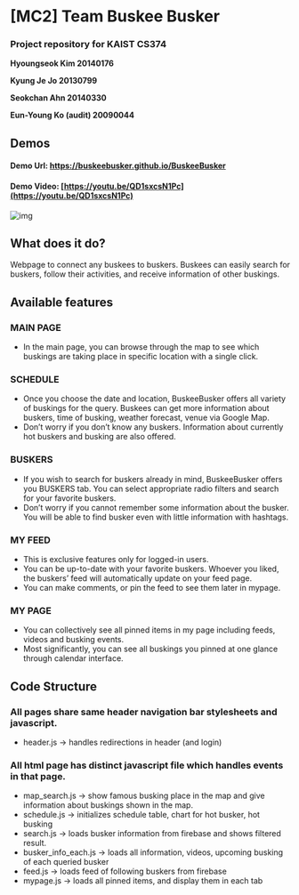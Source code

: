 # [MC2] Team Buskee Busker

### Project repository for KAIST CS374

**Hyoungseok Kim 20140176**

**Kyung Je Jo 20130799**

**Seokchan Ahn 20140330**

**Eun-Young Ko (audit) 20090044**

## Demos

#### Demo Url: https://buskeebusker.github.io/BuskeeBusker

#### Demo Video: [https://youtu.be/QD1sxcsN1Pc](https://youtu.be/QD1sxcsN1Pc)

![img](img/DP6/main_page.png)
## What does it do?
Webpage to connect any buskees to buskers. Buskees can easily search for buskers, follow their activities, and receive information of other buskings.

## Available features
### MAIN PAGE
+ In the main page, you can browse through the map to see which buskings are taking place in specific location with a single click.
### SCHEDULE
+ Once you choose the date and location, BuskeeBusker offers all variety of buskings for the query. Buskees can get more information about buskers, time of busking, weather forecast, venue via Google Map. 
+ Don’t worry if you don’t know any buskers. Information about currently hot buskers and busking are also offered.
### BUSKERS
+ If you wish to search for buskers already in mind, BuskeeBusker offers you BUSKERS tab. You can select appropriate radio filters and search for your favorite buskers.
+ Don’t worry if you cannot remember some information about the busker. You will be able to find busker even with little information with hashtags.
### MY FEED
+ This is exclusive features only for logged-in users.
+ You can be up-to-date with your favorite buskers. Whoever you liked, the buskers’ feed will automatically update on your feed page.
+ You can make comments, or pin the feed to see them later in mypage. 
### MY PAGE
+ You can collectively see all pinned items in my page including feeds, videos and busking events.
+ Most significantly, you can see all buskings you pinned at one glance through calendar interface. 

## Code Structure
### All pages share same header navigation bar stylesheets and javascript.
+ header.js → handles redirections in header (and login)
### All html page has distinct javascript file which handles events in that page.
+ map_search.js → show famous busking place in the map and give information about buskings shown in the map.
+ schedule.js → initializes schedule table, chart for hot busker, hot busking
+ search.js → loads busker information from firebase and shows filtered result.
+ busker_info_each.js → loads all information, videos, upcoming busking of each queried busker
+ feed.js → loads feed of following buskers from firebase
+ mypage.js → loads all pinned items, and display them in each tab


